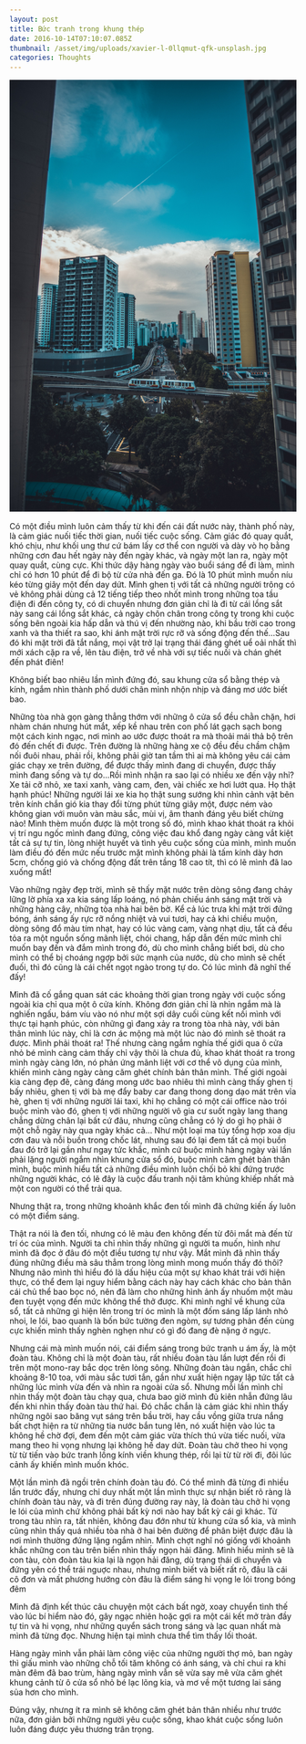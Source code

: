 ```yaml
---
layout: post
title: Bức tranh trong khung thép
date: 2016-10-14T07:10:07.085Z
thumbnail: /asset/img/uploads/xavier-l-0llqmut-qfk-unsplash.jpg
categories: Thoughts
---
```

![](/asset/img/uploads/xavier-l-0llqmut-qfk-unsplash.jpg)

Có một điều mình luôn cảm thấy từ khi đến cái đất nước này, thành phố này, là cảm giác nuối tiếc thời gian, nuối tiếc cuộc sống. Cảm giác đó quay quắt, khó chịu, như khối ung thư cứ bám lấy cơ thể con người và dày vò họ bằng những cơn đau hết ngày này đến ngày khác, và ngày một lan ra, ngày một quay quắt, cùng cực. 
Khi thức dậy hàng ngày vào buổi sáng để đi làm, mình chỉ có hơn 10 phút để đi bộ từ cửa nhà đến ga. Đó là 10 phút mình muốn níu kéo từng giây một đến day dứt. Mình ghen tị với tất cả những người trông có vẻ không phải dùng cả 12 tiếng tiếp theo nhốt mình trong những toa tầu điện đi đến công ty, có di chuyển nhưng đơn giản chỉ là đi từ cái lồng sắt này sang cái lồng sắt khác, cả ngày chôn chân trong công ty trong khi cuộc sống bên ngoài kia hấp dẫn và thú vị đến nhường nào, khi bầu trời cao trong xanh và tha thiết ra sao, khi ánh mặt trời rực rỡ và sống động đến thế...Sau đó khi mặt trời đã tắt nắng, mọi vật trở lại trạng thái đáng ghét uể oải nhất thì mới xách cặp ra về, lên tàu điện, trở về nhà với sự tiếc nuối và chán ghét đến phát điên!
 
Không biết bao nhiêu lần mình đứng đó, sau khung cửa sổ bằng thép và kính, ngắm nhìn thành phố dưới chân mình nhộn nhịp và đáng mơ ước biết bao.
 
Những tòa nhà gọn gàng thẳng thớm với những ô cửa sổ đều chằn chặn, hơi nhàm chán nhưng hút mắt, xếp kề nhau trên con phố lát gạch sạch bong một cách kinh ngạc, nơi mình ao ước được thoát ra mà thoải mái thả bộ trên đó đến chết đi được. Trên đường là những hàng xe cộ đều đều chầm chậm nối đuôi nhau, phải rồi, không phải giờ tan tầm thì ai mà không yêu cái cảm giác chạy xe trên đường, để được thấy mình đang di chuyển, được thấy mình đang sống và tự do...Rồi mình nhận ra sao lại có nhiều xe đến vậy nhỉ? Xe tải cỡ nhỏ, xe taxi xanh, vàng cam, đen, vài chiếc xe hơi lướt qua. Họ thật hạnh phúc! Những người lái xe kia họ thật sung sướng khi nhìn cảnh vật bên trên kính chắn gió kia thay đổi từng phút từng giây một, được ném vào không gian với muôn vàn màu sắc, mùi vị, âm thanh đáng yêu biết chừng nào! Mình thèm muốn được là một trong số đó, mình khao khát thoát ra khỏi vị trí ngu ngốc mình đang đứng, công việc đau khổ đang ngày càng vắt kiệt tất cả sự tự tin, lòng nhiệt huyết và tình yêu cuộc sống của mình, mình muốn làm điều đó đến mức nếu trước mặt mình không phải là tấm kính dày hơn 5cm, chống gió và chống động đất trên tầng 18 cao tít, thì có lẽ mình đã lao xuống mất!
 
Vào những ngày đẹp trời, mình sẽ thấy mặt nước trên dòng sông đang chảy lững lờ phía xa xa kia sáng lấp loáng, nó phản chiếu ánh sáng mặt trời và những hàng cây, những tòa nhà hai bên bờ. Kể cả lúc trưa khi mặt trời đứng bóng, ánh sáng ấy rực rỡ nồng nhiệt và vui tươi, hay cả khi chiều muộn, dòng sông đổ màu tím nhạt, hay có lúc vàng cam, vàng nhạt dịu, tất cả đều tỏa ra một nguồn sống mãnh liệt, chói chang, hấp dẫn đến mức mình chỉ muốn bay đến và đắm mình trong đó, dù cho mình chẳng biết bơi, dù cho mình có thể bị choáng ngợp bởi sức mạnh của nước, dù cho mình sẽ chết đuối, thì đó cũng là cái chết ngọt ngào trong tự do. Có lúc mình đã nghĩ thế đấy!
 
Mình đã cố gắng quan sát các khoảng thời gian trong ngày với cuộc sống ngoài kia chỉ qua một ô cửa kính. Không đơn giản chỉ là nhìn ngắm mà là nghiến ngấu, bám víu vào nó như một sợi dây cuối cùng kết nối mình với thực tại hạnh phúc, còn những gì đang xảy ra trong tòa nhà này, với bản thân mình lúc này, chỉ là cơn ác mộng mà một lúc nào đó mình sẽ thoát ra được. Mình phải thoát ra!
Thế nhưng càng ngắm nghía thế giới qua ô cửa nhỏ bé mình càng cảm thấy chỉ vậy thôi là chưa đủ, khao khát thoát ra trong mình ngày càng lớn, nó phản ứng mãnh liệt với cơ thể vô dụng của mình, khiến mình càng ngày càng căm ghét chính bản thân mình. Thế giới ngoài kia càng đẹp đẽ, càng đáng mong ước bao nhiêu thì mình càng thấy ghen tị bấy nhiêu, ghen tị với bà mẹ đẩy baby car đang thong dong dạo mát trên vỉa hè, ghen tị với những người lái taxi, khi họ chẳng có một cái office nào trói buộc mình vào đó, ghen tị với những người vô gia cư suốt ngày lang thang chẳng dừng chân lại bất cứ đâu, nhưng cũng chẳng có lý do gì họ phải ở một chỗ ngày này qua ngày khác cả...
Như một loại ma túy tổng hợp xoa dịu cơn đau và nỗi buồn trong chốc lát, nhưng sau đó lại đem tất cả mọi buồn đau đó trở lại gần như ngay tức khắc, mình cứ buộc mình hàng ngày vài lần phải lặng người ngắm nhìn khung cửa sổ đó, buộc mình căm ghét bản thân mình, buộc mình hiểu tất cả những điều mình luôn chối bỏ khi đứng trước những người khác, có lẽ đây là cuộc đấu tranh nội tâm khủng khiếp nhất mà một con người có thể trải qua.
 
Nhưng thật ra, trong những khoảnh khắc đen tối mình đã chứng kiến ấy luôn có một điểm sáng.
 
Thật ra nói là đen tối, nhưng có lẽ màu đen không đến từ đôi mắt mà đến từ trí óc của mình. Người ta chỉ nhìn thấy những gì người ta muốn, hình như mình đã đọc ở đâu đó một điều tương tự như vậy. Mắt mình đã nhìn thấy đúng những điều mà sâu thẳm trong lòng mình mong muốn thấy đó thôi? Nhưng não mình thì hiểu đó là dấu hiệu của một sự khao khát trái với hiện thực, có thể đem lại nguy hiểm bằng cách này hay cách khác cho bản thân cái chủ thể bao bọc nó, nên đã làm cho những hình ảnh ấy nhuốm một màu đen tuyệt vọng đến mức không thể thở được. Khi mình nghĩ về khung cửa sổ, tất cả những gì hiện lên trong trí óc mình là một đốm sáng lấp lánh nhỏ nhoi, le lói, bao quanh là bốn bức tường đen ngòm, sự tương phản đến cùng cực khiến mình thấy nghèn nghẹn như có gì đó đang đè nặng ở ngực.
 
Nhưng cái mà mình muốn nói, cái điểm sáng trong bức tranh u ám ấy, là một đoàn tàu. Không chỉ là một đoàn tàu, rất nhiều đoàn tàu lần lượt đến rồi đi trên một mono-ray bắc dọc trên lòng sông. Những đoàn tàu ngắn, chắc chỉ khoảng 8-10 toa, với màu sắc tươi tắn, gần như xuất hiện ngay lập tức tất cả những lúc mình vừa đến và nhìn ra ngoài cửa sổ. Nhưng mỗi lần mình chỉ nhìn thấy một đoàn tàu chạy qua, chưa bao giờ mình đủ kiên nhẫn đứng lâu đến khi nhìn thấy đoàn tàu thứ hai. Đó chắc chắn là cảm giác khi nhìn thấy những ngôi sao băng vụt sáng trên bầu trời, hay cầu vồng giữa trưa nắng bất chợt hiện ra từ những tia nước bắn tung lên, nó xuất hiện vào lúc ta không hề chờ đợi, đem đến một cảm giác vừa thích thú vừa tiếc nuối, vừa mang theo hi vọng nhưng lại không hề day dứt. Đoàn tàu chở theo hi vọng từ từ tiến vào bức tranh lồng kính viền khung thép, rồi lại từ từ rời đi, đôi lúc cảnh ấy khiến mình muốn khóc.
 
Một lần mình đã ngồi trên chính đoàn tàu đó. Có thể mình đã từng đi nhiều lần trước đấy, nhưng chỉ duy nhất một lần mình thực sự nhận biết rõ ràng là chính đoàn tàu này, và đi trên đúng đường ray này, là đoàn tàu chở hi vọng le lói của mình chứ không phải bất kỳ nơi nào hay bất kỳ cái gì khác. Từ trong tàu nhìn ra, tất nhiên, không đau đớn như từ khung cửa sổ kia, và mình cũng nhìn thấy quá nhiều tòa nhà ở hai bên đường để phân biệt được đâu là nơi mình thường đứng lặng ngắm nhìn. Mình chợt nghĩ nó giống với khoảnh khắc những con tàu trên biển nhìn thấy ngọn hải đăng. Mình hiểu mình sẽ là con tàu, còn đoàn tàu kia lại là ngọn hải đăng, dù trạng thái di chuyển và đứng yên có thể trái nguợc nhau, nhưng mình biết và biết rất rõ, đâu là cái cô đơn và mất phương hướng còn đâu là điểm sáng hi vọng le lói trong bóng đêm
 
Mình đã định kết thúc câu chuyện một cách bất ngờ, xoay chuyển tình thế vào lúc bí hiểm nào đó, gây ngạc nhiên hoặc gợi ra một cái kết mở tràn đầy tự tin và hi vọng, như những quyển sách trong sáng và lạc quan nhất mà mình đã từng đọc. Nhưng hiện tại mình chưa thể tìm thấy lối thoát. 
 
Hàng ngày mình vẫn phải làm công việc của những người thợ mỏ, ban ngày thì giấu mình vào những chỗ tối tăm không có ánh sáng, và chỉ chui ra khi màn đêm đã bao trùm, hàng ngày mình vẫn sẽ vừa say mê vừa căm ghét khung cảnh từ ô cửa sổ nhỏ bé lạc lõng kia, và mơ về một tương lai sáng sủa hơn cho mình.

Đúng vậy, nhưng ít ra mình sẽ không căm ghét bản thân nhiều như trước nữa, đơn giản bởi những người yêu cuộc sống, khao khát cuộc sống luôn luôn đáng được yêu thương trân trọng.
